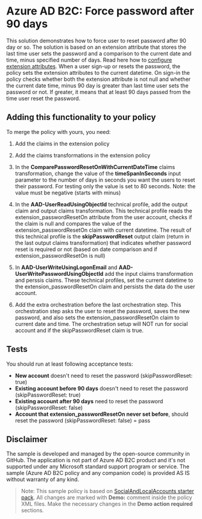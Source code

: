 # Azure AD B2C: Force password after 90 days

This solution demonstrates how to force user to reset password after 90 day or so. The solution is based on an extension attribute that stores the last time user sets the password and a comparison to the current date and time, minus specified number of days. Read here how to [configure extension attributes](https://docs.microsoft.com/en-us/azure/active-directory-b2c/active-directory-b2c-create-custom-attributes-profile-edit-custom). When a user sign-up or resets the password, the policy sets the extension attributes to the current datetime. On sign-in the policy checks whether both the extension attribute is not null and whether the current date time, minus 90 day is greater than last time user sets the password or not. If greater, it means that at least 90 days passed from the time user reset the password.

## Adding this functionality to your policy
To merge the policy with yours, you need:
1.	Add the claims in the extension policy

1.	Add the claims transformations in the extension policy

1. In the **ComparePasswordResetOnWithCurrentDateTime** claims transformation, change the value of the **timeSpanInSeconds** input parameter to the number of days in seconds you want the users to reset their password. For testing only the value is set to 80 seconds. Note: the value must be negative (starts with minus)

1. In the **AAD-UserReadUsingObjectId** technical profile, add the output claim and output claims transformation.  This technical profile reads the extension_passwordResetOn attribute from the user account, checks if the claim is null and compares the value of the extension_passwordResetOn claim with current datetime. The result of this technical profile is the **skipPasswordReset** output claim (return in the last output claims transformation) that indicates whether password reset is required or not (based on date comparison and if extension_passwordResetOn is null) 

1. In **AAD-UserWriteUsingLogonEmail** and **AAD-UserWritePasswordUsingObjectId** add the input claims transformation and perssis claims. These technical profiles, set the current datetime to the extension_passwordResetOn claim and persists the data do the user account.

1.	Add the extra orchestration before the last orchestration step. This orchestration step asks the user to reset the password, saves the new password, and also sets the extension_passwordResetOn claim to current date and time. The orchestration setup will NOT run for social account and if the skipPasswordReset claim is true. 

## Tests
You should run at least following acceptance tests:
- **New account** doesn't need to reset the password (skipPasswordReset: true)
- **Existing account before 90 days** doesn't need to reset the password (skipPasswordReset: true)
- **Existing account after 90 days** need to reset the password (skipPasswordReset: false)
- **Account that extension_passwordResetOn never set before**, should reset the password (skipPasswordReset: false) = pass


## Disclaimer
The sample is developed and managed by the open-source community in GitHub. The application is not part of Azure AD B2C product and it's not supported under any Microsoft standard support program or service. The sample (Azure AD B2C policy and any companion code) is provided AS IS without warranty of any kind.

> Note:  This sample policy is based on [SocialAndLocalAccounts starter pack](https://github.com/Azure-Samples/active-directory-b2c-custom-policy-starterpack/tree/master/SocialAndLocalAccounts). All changes are marked with **Demo:** comment inside the policy XML files. Make the necessary changes in the **Demo action required** sections.
